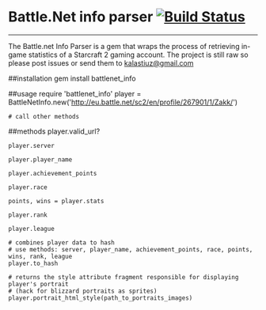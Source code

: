 # Battle.Net info parser [![Build Status](https://travis-ci.org/ck3g/battlenet_info.png?branch=master)](https://travis-ci.org/ck3g/battlenet_info)
------------------------
The Battle.net Info Parser is a gem that wraps the process of retrieving in-game statistics of a
Starcraft 2 gaming account. The project is still raw so please post issues or send them to kalastiuz@gmail.com

##installation
	gem install battlenet_info

##usage
	require 'battlenet_info'
	player = BattleNetInfo.new('http://eu.battle.net/sc2/en/profile/267901/1/Zakk/')

	# call other methods

##methods
	player.valid_url?

	player.server

	player.player_name

	player.achievement_points

	player.race

	points, wins = player.stats

	player.rank

	player.league

	# combines player data to hash
	# use methods: server, player_name, achievement_points, race, points, wins, rank, league
	player.to_hash

	# returns the style attribute fragment responsible for displaying player's portrait
	# (hack for blizzard portraits as sprites)
	player.portrait_html_style(path_to_portraits_images)

